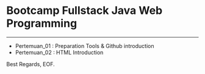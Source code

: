 # Bootcamp Fullstack Java Web Programming
---------------------------------------------------

- Pertemuan_01 : Preparation Tools & Github introduction
- Pertemuan_02 : HTML Introduction

Best Regards,
EOF.
